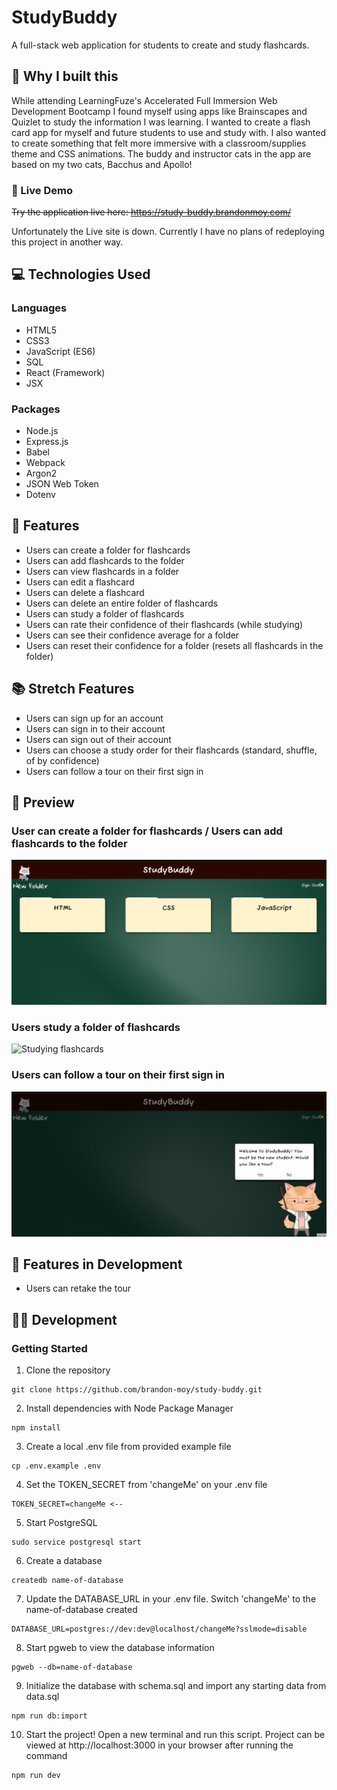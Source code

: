 # StudyBuddy

A full-stack web application for students to create and study flashcards.

## :thinking: Why I built this

While attending LearningFuze's Accelerated Full Immersion Web Development Bootcamp I found myself using
apps like Brainscapes and Quizlet to study the information I was learning. I wanted to create a flash card
app for myself and future students to use and study with. I also wanted to create something that felt more
immersive with a classroom/supplies theme and CSS animations. The buddy and instructor cats in the app are based on my
two cats, Bacchus and Apollo!

### 🔗 Live Demo

~~Try the application live here: https://study-buddy.brandonmoy.com/~~

Unfortunately the Live site is down. Currently I have no plans of redeploying this project in another way.

## 💻 Technologies Used

### Languages
- HTML5
- CSS3
- JavaScript (ES6)
- SQL
- React (Framework)
- JSX

### Packages
- Node.js
- Express.js
- Babel
- Webpack
- Argon2
- JSON Web Token
- Dotenv

## :open_book: Features
- Users can create a folder for flashcards
- Users can add flashcards to the folder
- Users can view flashcards in a folder
- Users can edit a flashcard
- Users can delete a flashcard
- Users can delete an entire folder of flashcards
- Users can study a folder of flashcards
- Users can rate their confidence of their flashcards (while studying)
- Users can see their confidence average for a folder
- Users can reset their confidence for a folder (resets all flashcards in the folder)

## :books: Stretch Features
- Users can sign up for an account
- Users can sign in to their account
- Users can sign out of their account
- Users can choose a study order for their flashcards (standard, shuffle, of by confidence)
- Users can follow a tour on their first sign in

## :eyes: Preview

### User can create a folder for flashcards / Users can add flashcards to the folder
![Add Folder & Card](/read-me-gifs/add-deck-card-feature.gif "Creating a folder and adding a flashcard")

### Users study a folder of flashcards
![Studying flashcards](/read-me-gifs/study-feature.gif "Studying flashcards")

### Users can follow a tour on their first sign in
![Tour](/read-me-gifs/tour-feature.gif "Touring the StudyBuddy")

## :notebook: Features in Development
- Users can retake the tour

## :man_technologist: Development

### Getting Started

1. Clone the repository
```
git clone https://github.com/brandon-moy/study-buddy.git
```
2. Install dependencies with Node Package Manager
```
npm install
```
3. Create a local .env file from provided example file
```
cp .env.example .env
```
4. Set the TOKEN_SECRET from 'changeMe' on your .env file
```
TOKEN_SECRET=changeMe <--
```
5. Start PostgreSQL
```
sudo service postgresql start
```
6. Create a database
```
createdb name-of-database
```
7. Update the DATABASE_URL in your .env file. Switch 'changeMe' to the name-of-database created
```
DATABASE_URL=postgres://dev:dev@localhost/changeMe?sslmode=disable
```
8. Start pgweb to view the database information
```
pgweb --db=name-of-database
```
9. Initialize the database with schema.sql and import any starting data from data.sql
```
npm run db:import
```
10. Start the project! Open a new terminal and run this script. Project can be viewed at http://localhost:3000 in your browser after running the command
```
npm run dev
```
